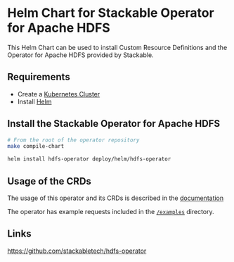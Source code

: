 # Helm Chart for Stackable Operator for Apache HDFS

This Helm Chart can be used to install Custom Resource Definitions and the Operator for Apache HDFS provided by Stackable.

## Requirements

- Create a [Kubernetes Cluster](../Readme.md)
- Install [Helm](https://helm.sh/docs/intro/install/)

## Install the Stackable Operator for Apache HDFS

```bash
# From the root of the operator repository
make compile-chart

helm install hdfs-operator deploy/helm/hdfs-operator
```

## Usage of the CRDs

The usage of this operator and its CRDs is described in the [documentation](https://docs.stackable.tech/hdfs/index.html)

The operator has example requests included in the [`/examples`](https://github.com/stackabletech/hdfs-operator/tree/main/examples) directory.

## Links

https://github.com/stackabletech/hdfs-operator

